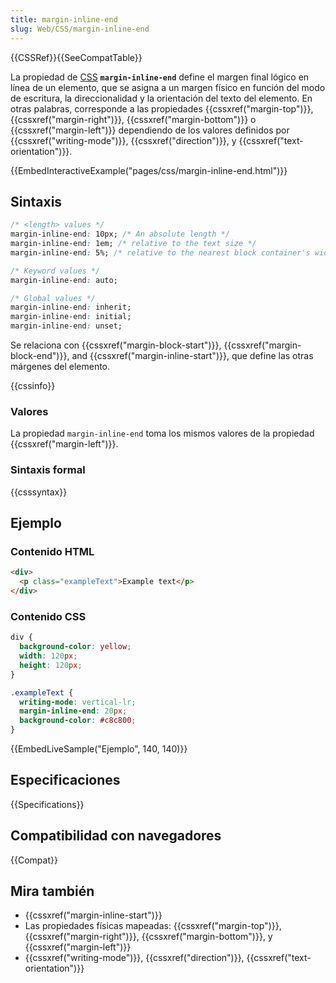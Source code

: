 ```yaml
---
title: margin-inline-end
slug: Web/CSS/margin-inline-end
---
```


{{CSSRef}}{{SeeCompatTable}}

La propiedad de [CSS](/es/docs/Web/CSS) **`margin-inline-end`** define el margen final lógico en línea de un elemento, que se asigna a un margen físico en función del modo de escritura, la direccionalidad y la orientación del texto del elemento. En otras palabras, corresponde a las propiedades {{cssxref("margin-top")}}, {{cssxref("margin-right")}}, {{cssxref("margin-bottom")}} o {{cssxref("margin-left")}} dependiendo de los valores definidos por {{cssxref("writing-mode")}}, {{cssxref("direction")}}, y {{cssxref("text-orientation")}}.

{{EmbedInteractiveExample("pages/css/margin-inline-end.html")}}

## Sintaxis

```css
/* <length> values */
margin-inline-end: 10px; /* An absolute length */
margin-inline-end: 1em; /* relative to the text size */
margin-inline-end: 5%; /* relative to the nearest block container's width */

/* Keyword values */
margin-inline-end: auto;

/* Global values */
margin-inline-end: inherit;
margin-inline-end: initial;
margin-inline-end: unset;
```

Se relaciona con {{cssxref("margin-block-start")}}, {{cssxref("margin-block-end")}}, and {{cssxref("margin-inline-start")}}, que define las otras márgenes del elemento.

{{cssinfo}}

### Valores

La propiedad `margin-inline-end` toma los mismos valores de la propiedad {{cssxref("margin-left")}}.

### Sintaxis formal

{{csssyntax}}

## Ejemplo

### Contenido HTML

```html
<div>
  <p class="exampleText">Example text</p>
</div>
```

### Contenido CSS

```css
div {
  background-color: yellow;
  width: 120px;
  height: 120px;
}

.exampleText {
  writing-mode: vertical-lr;
  margin-inline-end: 20px;
  background-color: #c8c800;
}
```

{{EmbedLiveSample("Ejemplo", 140, 140)}}

## Especificaciones

{{Specifications}}

## Compatibilidad con navegadores

{{Compat}}

## Mira también

- {{cssxref("margin-inline-start")}}
- Las propiedades físicas mapeadas: {{cssxref("margin-top")}}, {{cssxref("margin-right")}}, {{cssxref("margin-bottom")}}, y {{cssxref("margin-left")}}
- {{cssxref("writing-mode")}}, {{cssxref("direction")}}, {{cssxref("text-orientation")}}
